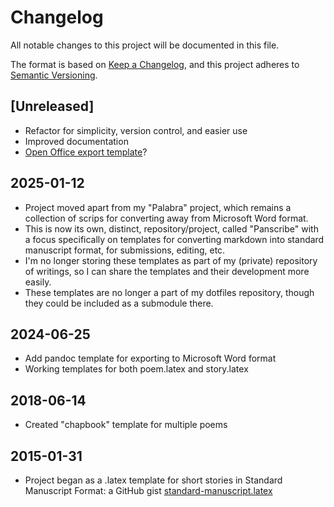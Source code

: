 # Changelog

All notable changes to this project will be documented in this file.

The format is based on [Keep a Changelog](https://keepachangelog.com/en/1.1.0/),
and this project adheres to [Semantic Versioning](https://semver.org/spec/v2.0.0.html).


[Unreleased]
--------------------------------------------------------------------------------

  - Refactor for simplicity, version control, and easier use
  - Improved documentation
  - [Open Office export template](https://github.com/andrewheiss/Global-Pandoc-files/blob/master/templates/odt-manuscript.template)?


2025-01-12
--------------------------------------------------------------------------------

  - Project moved apart from my "Palabra" project, which remains a collection of scrips for converting away from Microsoft Word format.
  - This is now its own, distinct, repository/project, called "Panscribe" with a focus specifically on templates for converting markdown into standard manuscript format, for submissions, editing, etc.
  - I'm no longer storing these templates as part of my (private) repository of writings, so I can share the templates and their development more easily. 
  - These templates are no longer a part of my dotfiles repository, though they could be included as a submodule there.


2024-06-25
--------------------------------------------------------------------------------

  - Add pandoc template for exporting to Microsoft Word format
  - Working templates for both poem.latex and story.latex


2018-06-14
--------------------------------------------------------------------------------

  - Created "chapbook" template for multiple poems


2015-01-31
-------------------------------------------------------------------------------

  - Project began as a .latex template for short stories in Standard Manuscript Format: a GitHub gist [standard-manuscript.latex](https://gist.github.com/dylan-k/c596ca65098ac3f61ce2/revisions#diff-26afb7209a0eeb6d257edf1994c569134db4ff154c6b22cb7b404184972c8add)
